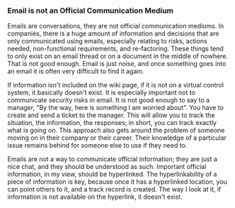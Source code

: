 ### Email is not an Official Communication Medium

Emails are conversations, they are not official communication mediums. In companies, there is a huge amount of information and decisions that are only communicated using emails, especially relating to risks, actions needed, non-functional requirements, and re-factoring. These things tend to only exist on an email thread or on a document in the middle of nowhere. That is not good enough. Email is just noise, and once something goes into an email it is often very difficult to find it again.

If information isn't included on the wiki page, if it is not on a virtual control system, it basically doesn't exist. It is especially important not to communicate security risks in email. It is not good enough to say to a manager, "By the way, here is something I am worried about". You have to create and send a ticket to the manager. This will allow you to track the situation, the information, the responses; in short, you can track exactly what is going on. This approach also gets around the problem of someone moving on in their company or their career. Their knowledge of a particular issue remains behind for someone else to use if they need to.  

Emails are not a way to communicate official information; they are just a nice chat, and they should be understood as such. Important official information, in my view, should be hyperlinked. The hyperlinkability of a piece of information is key, because once it has a hyperlinked location, you can point others to it, and a track record is created. The way I look at it, if information is not available on the hyperlink, it doesn't exist.

